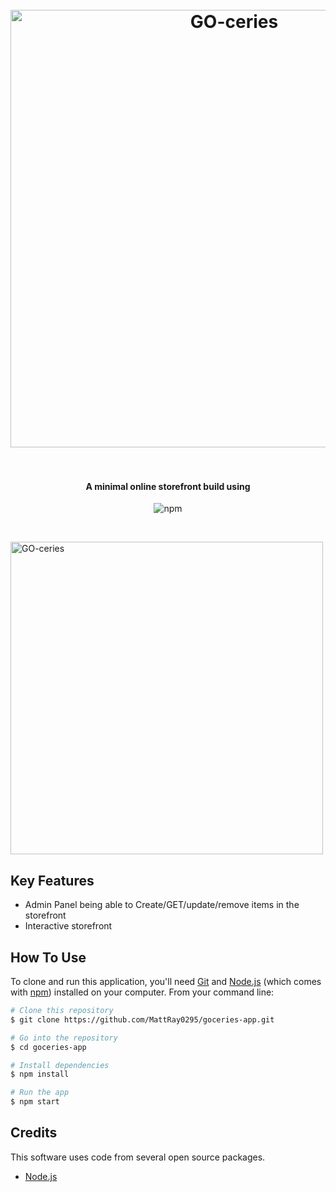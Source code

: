 
<h1 align="center">
  <br>
  <a href="https://goceries.mattray.io"><img src="http://i.imgur.com/XcrTQ2u.png" alt="GO-ceries" width="700"></a>
  <br>

  <br>
</h1>

<h4 align="center"> A minimal online storefront build using </h4>

<p align="center">
    <img src="https://badge.fury.io/js/electron-markdownify.svg"
         alt="npm">
  </a>
</p>
<br>

<img src="https://imgur.com/a/qLhHV.png" alt="GO-ceries" width="500"></a>

## Key Features

* Admin Panel being able to Create/GET/update/remove items in the storefront
* Interactive storefront


## How To Use

To clone and run this application, you'll need [Git](https://git-scm.com) and [Node.js](https://nodejs.org/en/download/) (which comes with [npm](http://npmjs.com)) installed on your computer. From your command line:

```bash
# Clone this repository
$ git clone https://github.com/MattRay0295/goceries-app.git

# Go into the repository
$ cd goceries-app

# Install dependencies
$ npm install

# Run the app
$ npm start
```


## Credits

This software uses code from several open source packages.

- [Node.js](https://nodejs.org/)
